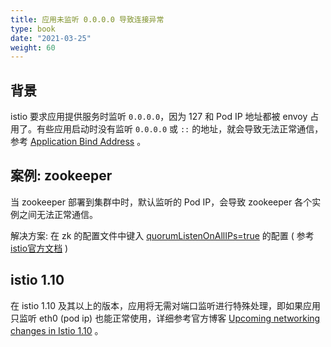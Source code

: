 ```yaml
---
title: 应用未监听 0.0.0.0 导致连接异常
type: book
date: "2021-03-25"
weight: 60
---
```


## 背景

istio 要求应用提供服务时监听 `0.0.0.0`，因为 127 和 Pod IP 地址都被 envoy 占用了。有些应用启动时没有监听 `0.0.0.0` 或 `::` 的地址，就会导致无法正常通信，参考 [Application Bind Address](https://istio.io/latest/docs/ops/deployment/requirements/#application-bind-address) 。


## 案例: zookeeper

当 zookeeper 部署到集群中时，默认监听的 Pod IP，会导致 zookeeper 各个实例之间无法正常通信。

解决方案: 在 zk 的配置文件中键入 [quorumListenOnAllIPs=true](https://zookeeper.apache.org/doc/r3.5.7/zookeeperAdmin.html) 的配置 ( 参考 [istio官方文档](https://istio.io/v1.8/faq/applications/#zookeeper) ) 

## istio 1.10

在 istio 1.10 及其以上的版本，应用将无需对端口监听进行特殊处理，即如果应用只监听 eth0 (pod ip) 也能正常使用，详细参考官方博客 [Upcoming networking changes in Istio 1.10](https://istio.io/latest/blog/2021/upcoming-networking-changes/) 。